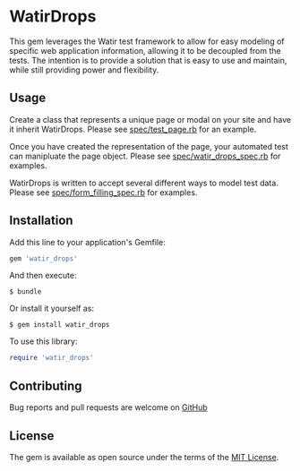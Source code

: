 # WatirDrops

This gem leverages the Watir test framework to allow for easy modeling of specific web application information, 
allowing it to be decoupled from the tests.
The intention is to provide a solution that is easy to use and maintain, while still providing power and flexibility.

## Usage

Create a class that represents a unique page or modal on your site and have it inherit WatirDrops.
Please see [spec/test_page.rb](spec/test_page.rb) for an example.

Once you have created the representation of the page, your automated test can manipluate the page object.
Please see [spec/watir_drops_spec.rb](spec/watir_drops_spec.rb) for examples.

WatirDrops is written to accept several different ways to model test data. 
Please see [spec/form_filling_spec.rb](spec/form_filling_spec.rb) for examples.

## Installation

Add this line to your application's Gemfile:

```ruby
gem 'watir_drops'
```

And then execute:

    $ bundle

Or install it yourself as:

    $ gem install watir_drops
    
To use this library:

```ruby
require 'watir_drops'
```


## Contributing

Bug reports and pull requests are welcome on [GitHub](https://github.com/titusfortner/watir_drops)


## License

The gem is available as open source under the terms of the [MIT License](http://opensource.org/licenses/MIT).
